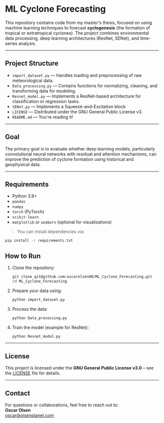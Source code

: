 # ML Cyclone Forecasting

This repository contains code from my master's thesis, focused on using machine learning techniques to forecast **cyclogenesis** (the formation of tropical or extratropical cyclones). The project combines environmental data processing, deep learning architectures (ResNet, SENet), and time-series analysis.

---

## Project Structure

- `import_dataset.py` — Handles loading and preprocessing of raw meteorological data.
- `Data_processing.py` — Contains functions for normalizing, cleaning, and transforming data for modeling.
- `Resnet_model.py` — Implements a ResNet-based architecture for classification or regression tasks.
- `SENet.py` — Implements a Squeeze-and-Excitation block 
- `LICENSE` — Distributed under the GNU General Public License v3.
- `README.md` — You're reading it!

---

## Goal

The primary goal is to evaluate whether deep learning models, particularly convolutional neural networks with residual and attention mechanisms, can improve the prediction of cyclone formation using historical and geophysical data.

---

## Requirements

- Python 3.8+
- `pandas`
- `numpy`
- `torch` (PyTorch)
- `scikit-learn`
- `matplotlib` or `seaborn` (optional for visualizations)

> You can install dependencies via:
```bash
pip install -r requirements.txt
```


## How to Run

1. Clone the repository:
   ```bash
   git clone git@github.com:oscarolsen00/ML_Cyclone_Forecasting.git
   cd ML_Cyclone_Forecasting
   ```

2. Prepare your data using:
   ```bash
   python import_dataset.py
   ```

3. Process the data:
   ```bash
   python Data_processing.py
   ```

4. Train the model (example for ResNet):
   ```bash
   python Resnet_model.py
   ```

---

## License

This project is licensed under the **GNU General Public License v3.0** – see the [LICENSE](./LICENSE) file for details.

---

## Contact

For questions or collaborations, feel free to reach out to:  
**Oscar Olsen**  
oscar@olsenplanet.com 

